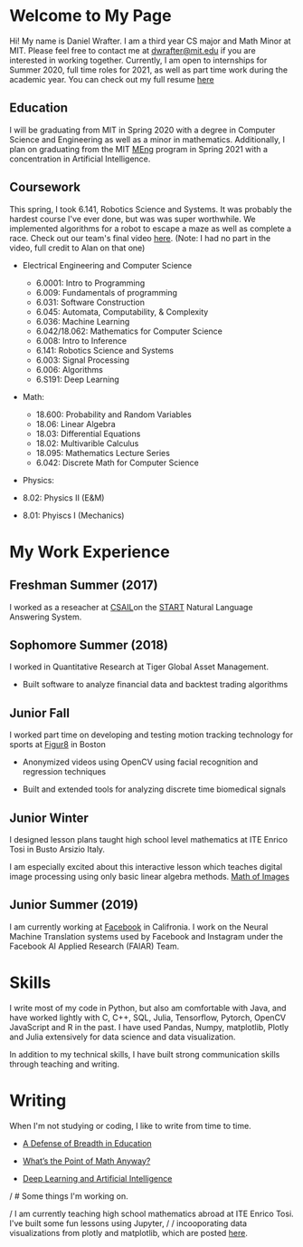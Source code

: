 # Welcome to My Page


Hi! My name is Daniel Wrafter. I am a third year CS major and Math Minor at MIT. Please feel free to contact me at dwrafter@mit.edu if you are interested in working together. Currently, I am open to internships for Summer 2020, full time roles for 2021, as well as part time work during the academic year. You can check out my full resume [here](https://github.com/dwraft/dwraft.github.io/blob/master/documents/DanielWrafterResume.pdf)


## Education

I will be graduating from MIT in Spring 2020 with a degree in Computer Science and Engineering as well as a minor in mathematics. Additionally, I plan on graduating from the MIT [MEng](https://www.eecs.mit.edu/academics-admissions/undergraduate-programs/6-p-meng-program) program in Spring 2021 with a concentration in Artificial Intelligence.

## Coursework

This spring, I took 6.141, Robotics Science and Systems. It was probably the hardest course I've ever done, but was was super worthwhile. We implemented algorithms for a robot to escape a maze as well as complete a race. Check out our team's final video [here](https://www.youtube.com/watch?v=zNAPK3K35uU). (Note: I had no part in the video, full credit to Alan on that one)

* Electrical Engineering and Computer Science
  * 6.0001: Intro to Programming
  * 6.009: Fundamentals of programming
  * 6.031: Software Construction
  * 6.045: Automata, Computability, \& Complexity
  * 6.036: Machine Learning
  * 6.042/18.062: Mathematics for Computer Science
  * 6.008: Intro to Inference
  * 6.141: Robotics Science and Systems
  * 6.003: Signal Processing
  * 6.006: Algorithms
  * 6.S191: Deep Learning

* Math:
  * 18.600: Probability and Random Variables
  * 18.06: Linear Algebra
  * 18.03: Differential Equations
  * 18.02: Multivarible Calculus
  * 18.095: Mathematics Lecture Series
  * 6.042: Discrete Math for Computer Science
  

* Physics:
 * 8.02: Physics II (E&M)
 * 8.01: Phyiscs I (Mechanics)

# My Work Experience

## Freshman Summer (2017)

I worked as a reseacher at [CSAIL](https://www.csail.mit.edu/)on the [START](http://start.mit.edu/index.php) Natural Language Answering System.

## Sophomore Summer (2018)

I worked in Quantitative Research at Tiger Global Asset Management.

* Built software to analyze financial data and backtest trading algorithms

## Junior Fall

I worked part time on developing and testing motion tracking technology for sports at [Figur8](https://figur8tech.com/) in Boston 

* Anonymized videos using OpenCV using facial recognition and regression techniques

* Built and extended tools for analyzing discrete time biomedical signals

## Junior Winter

I designed lesson plans taught high school level mathematics at ITE Enrico Tosi in Busto Arsizio Italy.


I am especially excited about this interactive lesson which teaches digital image processing using only basic linear algebra methods. [Math of Images](https://github.com/dwraft/GTL2019/blob/master/MathOfImages.ipynb)

## Junior Summer (2019)

I am currently working at [Facebook](https://www.facebook.com/careers) in Califronia. I work on the Neural Machine Translation systems used by Facebook and Instagram under the Facebook AI Applied Research (FAIAR) Team.


# Skills

I write most of my code in Python, but also am comfortable with Java, and have worked lightly with C, C++, SQL, Julia, Tensorflow, Pytorch, OpenCV JavaScript and R in the past. I have used Pandas, Numpy, matplotlib, Plotly and Julia extensively for data science and data visualization.


In addition to my technical skills, I have built strong communication skills through teaching and writing.


# Writing


When I'm not studying or coding, I like to write from time to time.


* [A Defense of Breadth in Education](https://medium.com/@danielwrafter/a-defense-of-breadth-in-education-e3566ae86470)

* [What’s the Point of Math Anyway?](https://medium.com/@danielwrafter/whats-the-point-of-math-anyway-bd1ae929adb8)

* [Deep Learning and Artificial Intelligence](https://medium.com/@danielwrafter/deep-learning-and-artificial-intelligence-2e35a9a1f77f)

/ # Some things I'm working on.

/ I am currently teaching high school mathematics abroad at ITE Enrico Tosi. I've built some fun lessons using Jupyter, /  / incooporating data visualizations from plotly and matplotlib, which are posted [here](https://dwraft.github.io/GTL2019/).
